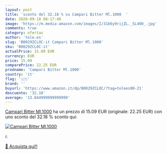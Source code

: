 ```yaml
---
layout: post
title: 'sconto del 32.18 % su Campari Bitter Ml.1000  '
date: 2020-09-18 08:17:40
image: 'https://m.media-amazon.com/images/I/31b6y9rijZL._SL400_.jpg'
comments: true
category: ofertas
author: 'tole.es'
slug: 'B0029ZCLOC-it Campari Bitter Ml.1000'
sku: 'B0029ZCLOC-it'
actualPrice: 15.09 EUR
currency: EUR
price: 15.09
comparePrice: 22.25 EUR
prodname: 'Campari Bitter Ml.1000'
country: 'it'
flag: '🇮🇹'
brand: ''
buyurl: 'https://www.amazon.it/dp/B0029ZCLOC/?tag=tolees00-21'
descuento: '32.18'
average: '13.844999999999999'
---
```


[Campari Bitter Ml.1000](https://www.amazon.it/dp/B0029ZCLOC/?tag=tolees00-21) ha un prezzo di 15.09 EUR (originale: 22.25 EUR) con uno sconto del 32.18 % sconto qui:

[![Campari Bitter Ml.1000](https://m.media-amazon.com/images/I/31b6y9rijZL._SL400_.jpg)](https://www.amazon.it/dp/B0029ZCLOC/?tag=tolees00-21)

ℹ️:


[🛒 Acquista qui!!](https://www.amazon.it/dp/B0029ZCLOC/?tag=tolees00-21)
